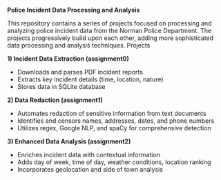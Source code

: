 **Police Incident Data Processing and Analysis**

This repository contains a series of projects focused on processing and analyzing police incident data from the Norman Police Department. The projects progressively build upon each other, adding more sophisticated data processing and analysis techniques.
Projects

**1) Incident Data Extraction (assignment0)**

  * Downloads and parses PDF incident reports
  * Extracts key incident details (time, location, nature)
  * Stores data in SQLite database
    
**2) Data Redaction (assignment1)**

  * Automates redaction of sensitive information from text documents
  * Identifies and censors names, addresses, dates, and phone numbers
  * Utilizes regex, Google NLP, and spaCy for comprehensive detection
    
**3) Enhanced Data Analysis (assignment2)**

  * Enriches incident data with contextual information
  * Adds day of week, time of day, weather conditions, location ranking
  * Incorporates geolocation and side of town analysis
